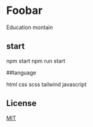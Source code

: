 # Foobar

 Education montain 

## start

npm start 
npm run start


##language 

html 
css
scss
tailwind
javascript



## License
[MIT](https://choosealicense.com/licenses/mit/)